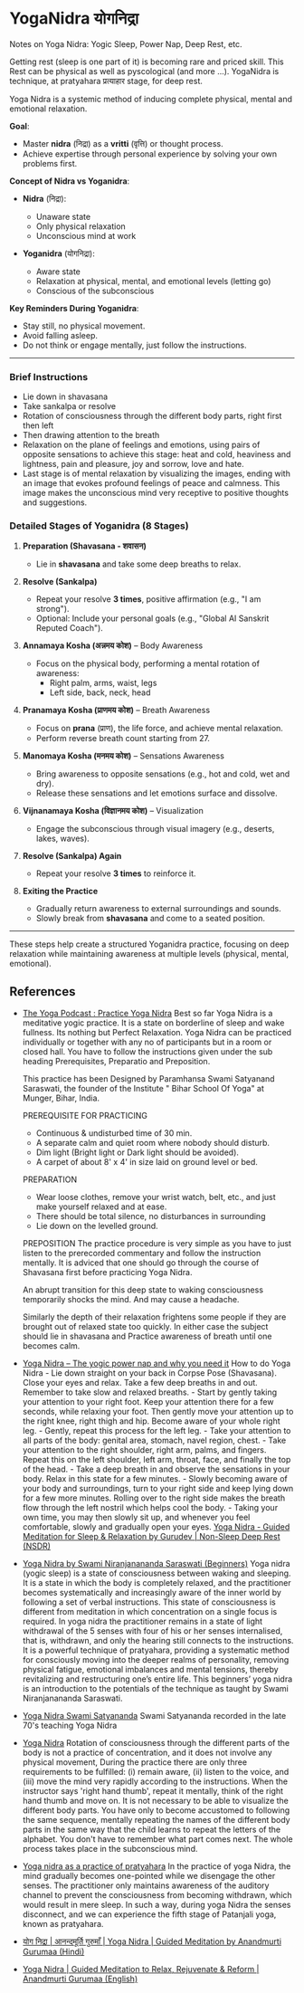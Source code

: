 # YogaNidra योगनिद्रा 

Notes on Yoga Nidra: Yogic Sleep, Power Nap, Deep Rest, etc.

Getting rest (sleep is one part of it) is becoming rare and priced skill. This Rest can be physical as well as pyscological (and more ...). YogaNidra is  technique, at pratyahara प्रत्याहार stage, for deep rest.

Yoga Nidra is a systemic method of inducing complete physical, mental and emotional relaxation.


**Goal**:  
- Master **nidra** (निद्रा) as a **vritti** (वृत्ति) or thought process.  
- Achieve expertise through personal experience by solving your own problems first.  

**Concept of Nidra vs Yoganidra**:  
- **Nidra** (निद्रा):  
   - Unaware state  
   - Only physical relaxation  
   - Unconscious mind at work  

- **Yoganidra** (योगनिद्रा):  
   - Aware state  
   - Relaxation at physical, mental, and emotional levels (letting go)  
   - Conscious of the subconscious  

<!-- **Relevance of Yoganidra (IKIGAI)**:  
- Non-sleep deep rest (NSDR) for a world that heavily needs it.  
- You Love it, personally effective
- You may get paid for it, corporate.
- You may get good at it.
- Safe for all ages and applicable even for medical conditions.  
- Can be conducted remotely and globally.  --> 

**Key Reminders During Yoganidra**:  
- Stay still, no physical movement.  
- Avoid falling asleep.  
- Do not think or engage mentally, just follow the instructions.  

---

### Brief Instructions
- Lie down in shavasana
- Take sankalpa or resolve
- Rotation of consciousness through the different body parts, right first then left
- Then drawing attention to the breath
- Relaxation on the plane of feelings and emotions, using pairs of opposite sensations to achieve this stage: heat and cold, heaviness and lightness, pain and pleasure, joy and sorrow, love and hate.
- Last stage is of mental relaxation by visualizing the images, ending with an image that evokes profound feelings of peace and calmness. This image makes the unconscious mind very receptive to positive thoughts and suggestions.

### **Detailed Stages of Yoganidra** (8 Stages)

1. **Preparation (Shavasana - शवासन)**  
   - Lie in **shavasana** and take some deep breaths to relax.

2. **Resolve (Sankalpa)**  
   - Repeat your resolve **3 times**, positive affirmation (e.g., "I am strong").  
   - Optional: Include your personal goals (e.g., "Global AI Sanskrit Reputed Coach").

3. **Annamaya Kosha (अन्नमय कोश)** – Body Awareness  
   - Focus on the physical body, performing a mental rotation of awareness:  
     - Right palm, arms, waist, legs  
     - Left side, back, neck, head

4. **Pranamaya Kosha (प्राणमय कोश)** – Breath Awareness  
   - Focus on **prana** (प्राण), the life force, and achieve mental relaxation.  
   - Perform reverse breath count starting from 27.

5. **Manomaya Kosha (मनमय कोश)** – Sensations Awareness  
   - Bring awareness to opposite sensations (e.g., hot and cold, wet and dry).  
   - Release these sensations and let emotions surface and dissolve.

6. **Vijnanamaya Kosha (विज्ञानमय कोश)** – Visualization  
   - Engage the subconscious through visual imagery (e.g., deserts, lakes, waves).

7. **Resolve (Sankalpa) Again**  
   - Repeat your resolve **3 times** to reinforce it.

8. **Exiting the Practice**  
   - Gradually return awareness to external surroundings and sounds.  
   - Slowly break from **shavasana** and come to a seated position.

---

These steps help create a structured Yoganidra practice, focusing on deep relaxation while maintaining awareness at multiple levels (physical, mental, emotional).



## References

- [The Yoga Podcast : Practice Yoga Nidra](https://podcasts.google.com/feed/aHR0cHM6Ly9hbmNob3IuZm0vcy80ODJlYTkxYy9wb2RjYXN0L3Jzcw/episode/NGZjMzRkYjMtOTc1Yy00MjczLTk2YmMtNTQzODVhOTg3ZTE1?ep=14) Best so far
	Yoga Nidra is a meditative yogic practice. It is a state on borderline of sleep and wake fullness. Its nothing but Perfect Relaxation. Yoga Nidra can be practiced individually or together with any no of participants but in a room or closed hall. You have to follow the instructions given under the sub heading Prerequisites, Preparatio and Preposition.

	This practice has been Designed by Paramhansa Swami Satyanand Saraswati, the founder of the Institute " Bihar School Of Yoga" at Munger, Bihar, India. 

	PREREQUISITE FOR PRACTICING
	- Continuous & undisturbed time of 30 min.
	- A separate calm and quiet room where nobody should disturb.
	- Dim light (Bright light or Dark light should be avoided).
	- A carpet of about 8' x 4' in size laid on ground level or bed.

	PREPARATION
	- Wear loose clothes, remove your wrist watch, belt, etc., and just make yourself relaxed and at ease.
	- There should be total silence, no disturbances in surrounding
	- Lie down on the levelled ground.

	PREPOSITION
	The practice procedure is very simple as you have to just listen to the prerecorded commentary and follow the instruction mentally. It is adviced that one should go through the course of Shavasana first before practicing Yoga Nidra.
	
	An abrupt transition for this deep state to waking consciousness temporarily shocks the mind. And may cause a headache.

	Similarly the depth of their relaxation frightens some people if they are brought out of relaxed state too quickly. In either case the subject should lie in shavasana and Practice awareness of breath until one becomes calm.
	
- [Yoga Nidra – The yogic power nap and why you need it](https://www.artofliving.org/in-en/yoga/health-and-wellness/restorative-sleep-relax-yourself-yoga-nidra)
	How to do Yoga Nidra
		- Lie down straight on your back in Corpse Pose (Shavasana). Close your eyes and relax. Take a few deep breaths in and out. Remember to take slow and relaxed breaths.
		- Start by gently taking your attention to your right foot. Keep your attention there for a few seconds, while relaxing your foot. Then gently move your attention up to the right knee, right thigh and hip. Become aware of your whole right leg.
		- Gently, repeat this process for the left leg.
		- Take your attention to all parts of the body: genital area, stomach, navel region, chest.
		- Take your attention to the right shoulder, right arm, palms, and fingers. Repeat this on the left shoulder, left arm, throat, face, and finally the top of the head.
		- Take a deep breath in and observe the sensations in your body. Relax in this state for a few minutes.
		- Slowly becoming aware of your body and surroundings, turn to your right side and keep lying down for a few more minutes. Rolling over to the right side makes the breath flow through the left nostril which helps cool the body.
		- Taking your own time, you may then slowly sit up, and whenever you feel comfortable, slowly and gradually open your eyes.
	[Yoga Nidra - Guided Meditation for Sleep & Relaxation by Gurudev | Non-Sleep Deep Rest (NSDR)](https://www.youtube.com/watch?app=desktop&v=zLJu3wQA1Ko&feature=emb_logo)
	
- [Yoga Nidra by Swami Niranjanananda Saraswati (Beginners)](https://www.youtube.com/watch?v=R2GRhAFplkI)
	Yoga nidra (yogic sleep) is a state of consciousness between waking and sleeping. It is a state in which the body is completely relaxed, and the practitioner becomes systematically and increasingly aware of the inner world by following a set of verbal instructions. This state of consciousness is different from meditation in which concentration on a single focus is required. In yoga nidra the practitioner remains in a state of light withdrawal of the 5 senses with four of his or her senses internalised, that is, withdrawn, and only the hearing still connects to the instructions. It is a powerful technique of pratyahara, providing a systematic method for consciously moving into the deeper realms of personality, removing physical fatigue, emotional imbalances and mental tensions, thereby revitalizing and restructuring one’s entire life. This beginners’ yoga nidra is an introduction to the potentials of the technique as taught by Swami Niranjanananda Saraswati.
	
- [Yoga Nidra Swami Satyananda](https://www.youtube.com/watch?v=SqXMgdkDfho)
	Swami Satyananda recorded in the late 70's teaching Yoga Nidra
	
- [Yoga Nidra](https://corrosion-doctors.org/Dreaming%20is%20Personal/Nidra.htm)
	Rotation of consciousness through the different parts of the body is not a practice of concentration, and it does not involve any physical movement, During the practice there are only three requirements to be fulfilled: (i) remain aware, (ii) listen to the voice, and (iii) move the mind very rapidly according to the instructions. When the instructor says 'right hand thumb', repeat it mentally, think of the right hand thumb and move on. It is not necessary to be able to visualize the different body parts. You have only to become accustomed to following the same sequence, mentally repeating the names of the different body parts in the same way that the child learns to repeat the letters of the alphabet. You don't have to remember what part comes next. The whole process takes place in the subconscious mind.
	
- [Yoga nidra as a practice of pratyahara](https://kamlayoga.com/yoga-nidra-as-a-practice-of-pratyahara/)
	In the practice of yoga Nidra, the mind gradually becomes one-pointed while we disengage the other senses. The practitioner only maintains awareness of the auditory channel to prevent the consciousness from becoming withdrawn, which would result in mere sleep.
In such a way, during yoga Nidra the senses disconnect, and we can experience the fifth stage of Patanjali yoga, known as pratyahara.

- [योग निद्रा | आनन्दमूर्ति गुरुमाँ | Yoga Nidra | Guided Meditation by Anandmurti Gurumaa (Hindi)](https://www.youtube.com/watch?app=desktop&v=_j0vLXonSKQ)
- [Yoga Nidra | Guided Meditation to Relax, Rejuvenate & Reform | Anandmurti Gurumaa (English)](https://www.youtube.com/watch?app=desktop&v=n_ce66a9MV0)